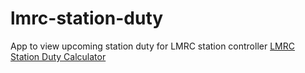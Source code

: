 # lmrc-station-duty
App to view upcoming station duty for LMRC station controller
[LMRC Station Duty Calculator](https://lmrc-station-duty.netlify.app/)
